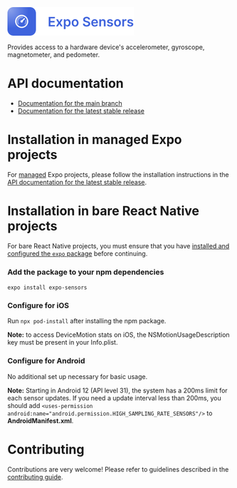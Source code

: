 <p>
  <a href="https://docs.expo.dev/versions/latest/sdk/sensors/">
    <img
      src="../../.github/resources/expo-sensors.svg"
      alt="expo-sensors"
      height="64" />
  </a>
</p>

Provides access to a hardware device's accelerometer, gyroscope, magnetometer, and pedometer.

# API documentation

- [Documentation for the main branch](https://github.com/expo/expo/blob/main/docs/pages/versions/unversioned/sdk/sensors.mdx)
- [Documentation for the latest stable release](https://docs.expo.dev/versions/latest/sdk/sensors/)

# Installation in managed Expo projects

For [managed](https://docs.expo.dev/versions/latest/introduction/managed-vs-bare/) Expo projects, please follow the installation instructions in the [API documentation for the latest stable release](https://docs.expo.dev/versions/latest/sdk/sensors/).

# Installation in bare React Native projects

For bare React Native projects, you must ensure that you have [installed and configured the `expo` package](https://docs.expo.dev/bare/installing-expo-modules/) before continuing.

### Add the package to your npm dependencies

```
expo install expo-sensors
```

### Configure for iOS

Run `npx pod-install` after installing the npm package.

**Note:** to access DeviceMotion stats on iOS, the NSMotionUsageDescription key must be present in your Info.plist.

### Configure for Android

No additional set up necessary for basic usage.

**Note:** Starting in Android 12 (API level 31), the system has a 200ms limit for each sensor updates. If you need a update interval less than 200ms, you should add `<uses-permission android:name="android.permission.HIGH_SAMPLING_RATE_SENSORS"/>` to **AndroidManifest.xml**.

# Contributing

Contributions are very welcome! Please refer to guidelines described in the [contributing guide](https://github.com/expo/expo#contributing).
